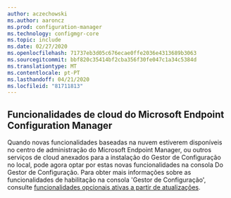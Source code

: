 ```yaml
---
author: aczechowski
ms.author: aaroncz
ms.prod: configuration-manager
ms.technology: configmgr-core
ms.topic: include
ms.date: 02/27/2020
ms.openlocfilehash: 71737eb3d05c676ecae0ffe2036e4313689b3063
ms.sourcegitcommit: bbf820c35414bf2cba356f30fe047c1a34c5384d
ms.translationtype: MT
ms.contentlocale: pt-PT
ms.lasthandoff: 04/21/2020
ms.locfileid: "81711813"
---
```

## <a name="microsoft-endpoint-configuration-manager-cloud-features"></a><a name="bkmk_cloud"></a>Funcionalidades de cloud do Microsoft Endpoint Configuration Manager

<!--5834830-->

Quando novas funcionalidades baseadas na nuvem estiverem disponíveis no centro de administração do Microsoft Endpoint Manager, ou outros serviços de cloud anexados para a instalação do Gestor de Configuração no local, pode agora optar por estas novas funcionalidades na consola Do Gestor de Configuração. Para obter mais informações sobre as funcionalidades de habilitação na consola 'Gestor de Configuração', consulte [funcionalidades opcionais ativas a partir de atualizações](../../../../servers/manage/install-in-console-updates.md#bkmk_options).
